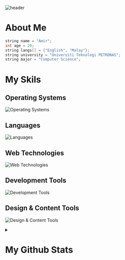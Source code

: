 ![header](https://capsule-render.vercel.app/api?type=blur&height=300&color=gradient&text=Amir&section=header&reversal=false&animation=fadeIn&textBg=false&desc=Aspiring%20Dev&descAlignY=65&fontSize=90)

# About Me

```cpp
string name = "Amir";
int age = 20;
string langs[] = {"English", "Malay"};
string university = "Universiti Teknologi PETRONAS";
string major = "Computer Science";
```

# My Skils

## Operating Systems

![Operating Systems](https://go-skill-icons.vercel.app/api/icons?i=android,arch,mint,ubuntu,windows)

## Languages

![Languages](https://go-skill-icons.vercel.app/api/icons?i=bash,cpp,css,html,java,javascript,json,lua,markdown,python,r,sass,solidity,visualbasic&perline=7)

## Web Technologies

![Web Technologies](https://go-skill-icons.vercel.app/api/icons?i=caddy,cloudflare,digitalocean,flask,nginx,tailscale,tailwindcss&perline=7)

## Development Tools

![Development Tools](https://go-skill-icons.vercel.app/api/icons?i=brave,git,github,googlecolab,mermaid,netlify,prettier,terminal,vscode,visualstudio&perline=7)

## Design & Content Tools

![Design & Content Tools](https://go-skill-icons.vercel.app/api/icons?i=canva,davinci,figma,illustrator,obs,photoshop&perline=7)

<details>
    <summary><h1>My Github Stats</h1></summary>
    <figure>
        <img src="https://github-readme-stats.vercel.app/api?username=itsmeevil&hide_border=true&theme=transparent" />
        <img src="https://github-readme-stats.vercel.app/api/top-langs/?username=itsmeevil&langs_count=8&layout=compact&hide_border=true&theme=transparent" />
    </figure>
</details>
